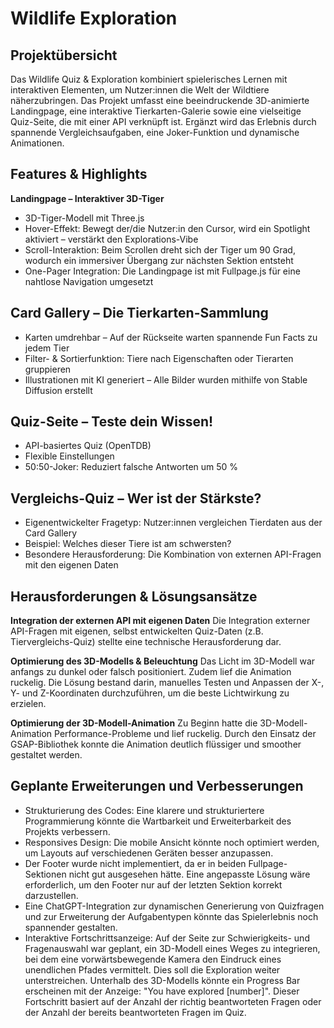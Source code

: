 # Wildlife Exploration

## Projektübersicht

Das Wildlife Quiz & Exploration kombiniert spielerisches Lernen mit interaktiven Elementen, um Nutzer:innen die Welt der Wildtiere näherzubringen. Das Projekt umfasst eine beeindruckende 3D-animierte Landingpage, eine interaktive Tierkarten-Galerie sowie eine vielseitige Quiz-Seite, die mit einer API verknüpft ist. Ergänzt wird das Erlebnis durch spannende Vergleichsaufgaben, eine Joker-Funktion und dynamische Animationen.

## Features & Highlights
**Landingpage – Interaktiver 3D-Tiger**

- 3D-Tiger-Modell mit Three.js
- Hover-Effekt: Bewegt der/die Nutzer:in den Cursor, wird ein Spotlight aktiviert – verstärkt den Explorations-Vibe
- Scroll-Interaktion: Beim Scrollen dreht sich der Tiger um 90 Grad, wodurch ein immersiver Übergang zur nächsten Sektion entsteht
- One-Pager Integration: Die Landingpage ist mit Fullpage.js für eine nahtlose Navigation umgesetzt

## Card Gallery – Die Tierkarten-Sammlung

- Karten umdrehbar – Auf der Rückseite warten spannende Fun Facts zu jedem Tier
- Filter- & Sortierfunktion: Tiere nach Eigenschaften oder Tierarten gruppieren
- Illustrationen mit KI generiert – Alle Bilder wurden mithilfe von Stable Diffusion erstellt

## Quiz-Seite – Teste dein Wissen!

- API-basiertes Quiz (OpenTDB)
- Flexible Einstellungen
- 50:50-Joker: Reduziert falsche Antworten um 50 %

## Vergleichs-Quiz – Wer ist der Stärkste?
- Eigenentwickelter Fragetyp: Nutzer:innen vergleichen Tierdaten aus der Card Gallery
- Beispiel: Welches dieser Tiere ist am schwersten?
- Besondere Herausforderung: Die Kombination von externen API-Fragen mit den eigenen Daten


## Herausforderungen & Lösungsansätze
**Integration der externen API mit eigenen Daten**
Die Integration externer API-Fragen mit eigenen, selbst entwickelten Quiz-Daten (z.B. Tiervergleichs-Quiz) stellte eine technische Herausforderung dar.

**Optimierung des 3D-Modells & Beleuchtung**
Das Licht im 3D-Modell war anfangs zu dunkel oder falsch positioniert. Zudem lief die Animation ruckelig. Die Lösung bestand darin, manuelles Testen und Anpassen der X-, Y- und Z-Koordinaten durchzuführen, um die beste Lichtwirkung zu erzielen. 

**Optimierung der 3D-Modell-Animation**
Zu Beginn hatte die 3D-Modell-Animation Performance-Probleme und lief ruckelig. Durch den Einsatz der GSAP-Bibliothek konnte die Animation deutlich flüssiger und smoother gestaltet werden.


## Geplante Erweiterungen und Verbesserungen
- Strukturierung des Codes: Eine klarere und strukturiertere Programmierung könnte die Wartbarkeit und Erweiterbarkeit des Projekts verbessern.
- Responsives Design: Die mobile Ansicht könnte noch optimiert werden, um Layouts auf verschiedenen Geräten besser anzupassen.
- Der Footer wurde nicht implementiert, da er in beiden Fullpage-Sektionen nicht gut ausgesehen hätte. Eine angepasste Lösung wäre erforderlich, um den Footer nur auf der letzten Sektion korrekt darzustellen.
- Eine ChatGPT-Integration zur dynamischen Generierung von Quizfragen und zur Erweiterung der Aufgabentypen könnte das Spielerlebnis noch spannender gestalten.
- Interaktive Fortschrittsanzeige: Auf der Seite zur Schwierigkeits- und Fragenauswahl war geplant, ein 3D-Modell eines Weges zu integrieren, bei dem eine vorwärtsbewegende Kamera den Eindruck eines unendlichen Pfades vermittelt. Dies soll die Exploration weiter unterstreichen. Unterhalb des 3D-Modells könnte ein Progress Bar erscheinen mit der Anzeige: "You have explored [number]". Dieser Fortschritt basiert auf der Anzahl der richtig beantworteten Fragen oder der Anzahl der bereits beantworteten Fragen im Quiz.

